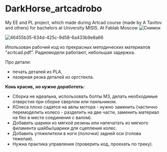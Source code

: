 # DarkHorse_artcadrobo
My EE and PL project, which made during Artcad course (made by A Tavitov and others) for bachelors at University MISIS. At Fablab Moscow
![Снимок](https://github.com/anna0125/DarkHorse_artcadrobo/assets/17871384/e605ac31-efcd-4363-98b2-32c0c79b5ac3)

![46455b35-634d-425c-9d58-6a433b9e8a66](https://github.com/anna0125/DarkHorse_artcadrobo/assets/17871384/fc645aa2-de97-47b6-be0c-516efad24308)


Ипользован рабочий код из прекрасных методических материалов "acrtcad.pdf". Радиомодели работают, небольшая задержка. 

Про детали: 
+ печать деталей из PLA,
+ лазерная резка деталей из оргстекла.

**Конь красив,**
***но нужно доработать:***
+ Сборка не идеальна, использовать болты М3, делать необходимые отверстия при сборке сверлом или паяльником.
+ КОлеса плохо садятся на авлы мотора - нужно заменить (частично перемоделить колесо - разделить на две части, заменить материал на flex в месте соединения с валом).
+ Добавить шарики из мягкой резины или напечатать из мягкого филамента шайбы/шарики для сцепления колес.
+ Добавить утяжелители в ноги (полочки) задней оси (голова тяжелая).
+ Нужна практика управления (проверить код, проехать по треку).




